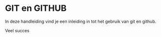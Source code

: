 # GIT en GITHUB

In deze handleiding vind je een inleiding in tot het gebruik van git en github.



Veel succes